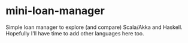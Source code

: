 # mini-loan-manager
Simple loan manager to explore (and compare) Scala/Akka and Haskell. Hopefully I'll have time to add other languages here too.

